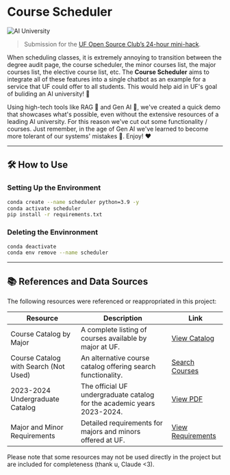 # Course Scheduler

![AI University](https://img.shields.io/badge/AI%20University-UF-<COLOR_CODE>?style=flat-square)

> Submission for the [UF Open Source Club’s 24-hour mini-hack](https://osc-hack.devpost.com/).

When scheduling classes, it is extremely annoying to transition between the degree audit page, the course scheduler, the minor courses list, the major courses list,
the elective course list, etc. The **Course Scheduler** aims to integrate all of these features into a single chatbot as an example for a service that UF could offer to all students. 
This would help aid in UF's goal of buliding an AI university! 🚀

Using high-tech tools like RAG 🤖 and Gen AI 🧠, we've created a quick demo that showcases what's possible, even without the extensive resources of a leading AI university. For this reason
we've cut out some functionality / courses. Just remember, in the age of Gen AI we've learned to become more tolerant of our systems' mistakes 🤗. Enjoy! ❤️

---

## 🛠 How to Use

### Setting Up the Environment

```sh
conda create --name scheduler python=3.9 -y
conda activate scheduler
pip install -r requirements.txt
```

### Deleting the Envinronment

```sh
conda deactivate
conda env remove --name scheduler
```

---


## 📚 References and Data Sources

The following resources were referenced or reappropriated in this project:

| Resource | Description | Link |
|----------|-------------|------|
| Course Catalog by Major | A complete listing of courses available by major at UF. | [View Catalog](https://catalog.ufl.edu/UGRD/courses/) |
| Course Catalog with Search (Not Used) | An alternative course catalog offering search functionality. | [Search Courses](https://catalog.ufl.edu/course-search/) |
| 2023-2024 Undergraduate Catalog | The official UF undergraduate catalog for the academic years 2023-2024. | [View PDF](https://catalog.ufl.edu/pdf/2023-2024%20Undergraduate%20Catalog%20UF.pdf) |
| Major and Minor Requirements | Detailed requirements for majors and minors offered at UF. | [View Requirements](https://catalog.ufl.edu/UGRD/programs/) |

Please note that some resources may not be used directly in the project but are included for completeness (thank u, Claude <3).
